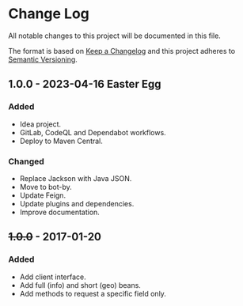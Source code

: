 # Change Log
All notable changes to this project will be documented in this file.

The format is based on [Keep a Changelog](http://keepachangelog.com/)
and this project adheres to [Semantic Versioning](http://semver.org/).

## 1.0.0 - 2023-04-16 Easter Egg
### Added
- Idea project.
- GitLab, CodeQL and Dependabot workflows.
- Deploy to Maven Central.
### Changed
- Replace Jackson with Java JSON.
- Move to bot-by.
- Update Feign.
- Update plugins and dependencies.
- Improve documentation.

## ~~1.0.0~~ - 2017-01-20
### Added
- Add client interface.
- Add full (info) and short (geo) beans.
- Add methods to request a specific field only.
